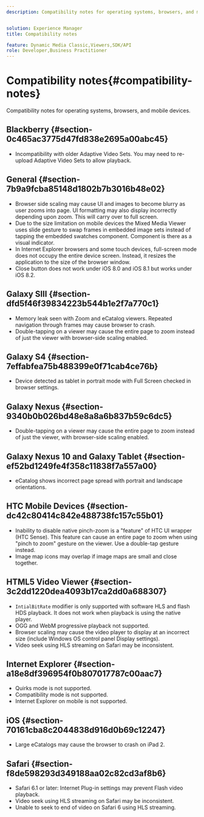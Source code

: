 ```yaml
---
description: Compatibility notes for operating systems, browsers, and mobile devices.


solution: Experience Manager
title: Compatibility notes

feature: Dynamic Media Classic,Viewers,SDK/API
role: Developer,Business Practitioner
---
```


# Compatibility notes{#compatibility-notes}

<!-- Updated January 13,2021 from https://wiki.corp.adobe.com/pages/viewpage.action?spaceKey=scene7qa&title=s7Viewers%2C+S7SDK%2C+S7OnDemand+Release+Notes - Contact is Sasha -->

Compatibility notes for operating systems, browsers, and mobile devices.

## Blackberry {#section-0c465ac3775d47fd838e2695a00abc45}

* Incompatibility with older Adaptive Video Sets. You may need to re-upload Adaptive Video Sets to allow playback.

## General {#section-7b9a9fcba85148d1802b7b3016b48e02}

* Browser side scaling may cause UI and images to become blurry as user zooms into page. UI formatting may also display incorrectly depending upon zoom. This will carry over to full screen.
* Due to the size limitation on mobile devices the Mixed Media Viewer uses slide gesture to swap frames in embedded image sets instead of tapping the embedded swatches component. Component is there as a visual indicator.
* In Internet Explorer browsers and some touch devices, full-screen mode does not occupy the entire device screen. Instead, it resizes the application to the size of the browser window.
* Close button does not work under iOS 8.0 and iOS 8.1 but works under iOS 8.2.

## Galaxy SIII {#section-dfd5f46f39834223b544b1e2f7a770c1}

* Memory leak seen with Zoom and eCatalog viewers. Repeated navigation through frames may cause browser to crash.
* Double-tapping on a viewer may cause the entire page to zoom instead of just the viewer with browser-side scaling enabled.

## Galaxy S4 {#section-7effabfea75b488399e0f71cab4ce76b}

* Device detected as tablet in portrait mode with Full Screen checked in browser settings.

## Galaxy Nexus {#section-9340b0b026bd48e8a8a6b837b59c6dc5}

* Double-tapping on a viewer may cause the entire page to zoom instead of just the viewer, with browser-side scaling enabled.

## Galaxy Nexus 10 and Galaxy Tablet {#section-ef52bd1249fe4f358c11838f7a557a00}

* eCatalog shows incorrect page spread with portrait and landscape orientations.

## HTC Mobile Devices {#section-dc42c80414c842e488738fc157c55b01}

* Inability to disable native pinch-zoom is a "feature" of HTC UI wrapper (HTC Sense). This feature can cause an entire page to zoom when using "pinch to zoom" gesture on the viewer. Use a double-tap gesture instead.
* Image map icons may overlap if image maps are small and close together.

## HTML5 Video Viewer {#section-3c2dd1220dea4093b17ca2dd0a688307}

* `IntialBitRate` modifier is only supported with software HLS and flash HDS playback. It does not work when playback is using the native player.
* OGG and WebM progressive playback not supported.
* Browser scaling may cause the video player to display at an incorrect size (include Windows OS control panel Display settings).
* Video seek using HLS streaming on Safari may be inconsistent.

## Internet Explorer {#section-a18e8df396954f0b807017787c00aac7}

* Quirks mode is not supported.
* Compatibility mode is not supported.
* Internet Explorer on mobile is not supported.

## iOS {#section-70161cba8c2044838d916d0b69c12247}

* Large eCatalogs may cause the browser to crash on iPad 2.

## Safari {#section-f8de598293d349188aa02c82cd3af8b6}

* Safari 6.1 or later: Internet Plug-in settings may prevent Flash video playback.
* Video seek using HLS streaming on Safari may be inconsistent.
* Unable to seek to end of video on Safari 6 using HLS streaming.
